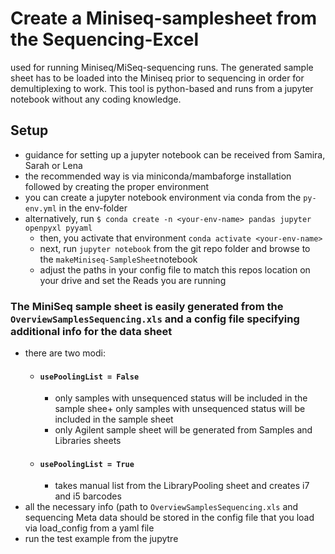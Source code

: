 # Create a Miniseq-samplesheet from the Sequencing-Excel 
used for running Miniseq/MiSeq-sequencing runs. The generated sample sheet has to be loaded into the Miniseq prior to sequencing in order for demultiplexing to work. This tool is python-based and runs from a jupyter notebook without any coding knowledge.

## Setup

+ guidance for setting up a jupyter notebook can be received from Samira, Sarah or Lena
+ the recommended way is via miniconda/mambaforge installation followed by creating the proper environment
+ you can create a jupyter notebook environment via conda from the `py-env.yml` in the env-folder
+ alternatively, run `$ conda create -n <your-env-name> pandas jupyter openpyxl pyyaml`
    +   then, you activate that environment `conda activate <your-env-name>`
    +   next, run `jupyter notebook` from the git repo folder and browse to the `makeMiniseq-SampleSheet`notebook
    +   adjust the paths in your config file to match this repos location on your drive and set the Reads you are running

### The MiniSeq sample sheet is easily generated from the `OverviewSamplesSequencing.xls` and a config file specifying additional info for the data sheet
+ there are two modi:
    * #### `usePoolingList = False`
        + only samples with unsequenced status will be included in the sample shee+ only samples with unsequenced status will be included in the sample sheet
        + only Agilent sample sheet will be generated from Samples and Libraries sheets
    * #### `usePoolingList = True`
        + takes manual list from the LibraryPooling sheet and creates i7 and i5 barcodes
+ all the necessary info (path to `OverviewSamplesSequencing.xls` and sequencing Meta data should be stored in the config file that you load via load_config from a yaml file
+ run the test example from the jupytre